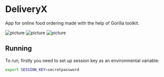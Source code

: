 # DeliveryX

App for online food ordering made with the help of Gorilla toolkit.

![picture](https://github.com/piotsik/deliveryx/blob/master/demo/home.png)
![picture](https://github.com/piotsik/deliveryx/blob/master/demo/ordering.png)
![picture](https://github.com/piotsik/deliveryx/blob/master/demo/account.png)

## Running

To run, firstly you need to set up session key as an environmental variable:

```sh
export SESSION_KEY=secretpassword
```
